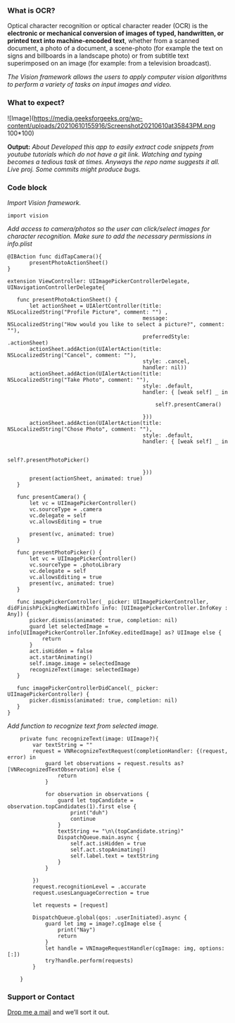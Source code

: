 ### What is OCR?

Optical character recognition or optical character reader (OCR) is the **electronic or mechanical conversion of images of typed, handwritten, or printed text into machine-encoded text**, whether from a scanned document, a photo of a document, a scene-photo (for example the text on signs and billboards in a landscape photo) or from subtitle text superimposed on an image (for example: from a television broadcast).

_The Vision framework allows the users to apply computer vision algorithms to perform a variety of tasks on input images and video._

### What to expect?

![Image](https://media.geeksforgeeks.org/wp-content/uploads/20210610155916/Screenshot20210610at35843PM.png 100*100)

**Output:** 
_About
Developed this app to easily extract code snippets from youtube tutorials which do not have a git link. Watching and typing becomes a tedious task at times. Anyways the repo name suggests it all. Live proj. Some commits might produce bugs._

### Code block
_Import Vision framework._
```
import vision
```
_Add access to camera/photos so the user can click/select images for character recognition. Make sure to add the necessary permissions in info.plist_
```
@IBAction func didTapCamera(){
       presentPhotoActionSheet()
}
```
```
extension ViewController: UIImagePickerControllerDelegate, UINavigationControllerDelegate{
   
   func presentPhotoActionSheet() {
       let actionSheet = UIAlertController(title: NSLocalizedString("Profile Picture", comment: "") ,
                                           message: NSLocalizedString("How would you like to select a picture?", comment: ""),
                                           preferredStyle: .actionSheet)
       actionSheet.addAction(UIAlertAction(title: NSLocalizedString("Cancel", comment: ""),
                                           style: .cancel,
                                           handler: nil))
       actionSheet.addAction(UIAlertAction(title: NSLocalizedString("Take Photo", comment: ""),
                                           style: .default,
                                           handler: { [weak self] _ in
                                               
                                               self?.presentCamera()
                                               
                                           }))
       actionSheet.addAction(UIAlertAction(title: NSLocalizedString("Chose Photo", comment: ""),
                                           style: .default,
                                           handler: { [weak self] _ in
                                               
                                               self?.presentPhotoPicker()
                                               
                                           }))       
       present(actionSheet, animated: true)
   }
   
   func presentCamera() {
       let vc = UIImagePickerController()
       vc.sourceType = .camera
       vc.delegate = self
       vc.allowsEditing = true
       
       present(vc, animated: true)
   }
   
   func presentPhotoPicker() {
       let vc = UIImagePickerController()
       vc.sourceType = .photoLibrary
       vc.delegate = self
       vc.allowsEditing = true
       present(vc, animated: true)
   }
   
   func imagePickerController(_ picker: UIImagePickerController, didFinishPickingMediaWithInfo info: [UIImagePickerController.InfoKey : Any]) {
       picker.dismiss(animated: true, completion: nil)
       guard let selectedImage = info[UIImagePickerController.InfoKey.editedImage] as? UIImage else {
           return
       }
       act.isHidden = false
       act.startAnimating()
       self.image.image = selectedImage
       recognizeText(image: selectedImage)
   }
   
   func imagePickerControllerDidCancel(_ picker: UIImagePickerController) {
       picker.dismiss(animated: true, completion: nil)
   }
}
```
_Add function to recognize text from selected image._
```
    private func recognizeText(image: UIImage?){
        var textString = ""
        request = VNRecognizeTextRequest(completionHandler: {(request, error) in
            guard let observations = request.results as? [VNRecognizedTextObservation] else {
                return
            }
            
            for observation in observations {
                guard let topCandidate = observation.topCandidates(1).first else {
                    print("duh")
                    continue
                }
                textString += "\n\(topCandidate.string)"
                DispatchQueue.main.async {
                    self.act.isHidden = true
                    self.act.stopAnimating()
                    self.label.text = textString
                }
            }
            
        })
        request.recognitionLevel = .accurate
        request.usesLanguageCorrection = true
        
        let requests = [request]
        
        DispatchQueue.global(qos: .userInitiated).async {
            guard let img = image?.cgImage else {
                print("Nay")
                return
            }
            let handle = VNImageRequestHandler(cgImage: img, options: [:])
            try?handle.perform(requests)
        }
        
    }
```
### Support or Contact

[Drop me a mail](souvikdas2411@gmail.com) and we’ll sort it out.
